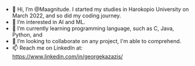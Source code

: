 - 👋 Hi, I’m @Maagnitude. I started my studies in Harokopio University on March 2022, and so did my coding journey.  
- 👀 I’m interested in AI and ML.
- 🌱 I’m currently learning programming language, such as C, Java, Python, and 
- 💞️ I’m looking to collaborate on any project, I'm able to comprehend.
- 📫 Reach me on LinkedIn at: https://www.linkedin.com/in/georgekazazis/

<!---
Maagnitude/Maagnitude is a ✨ special ✨ repository because its `README.md` (this file) appears on your GitHub profile.
You can click the Preview link to take a look at your changes.
--->
